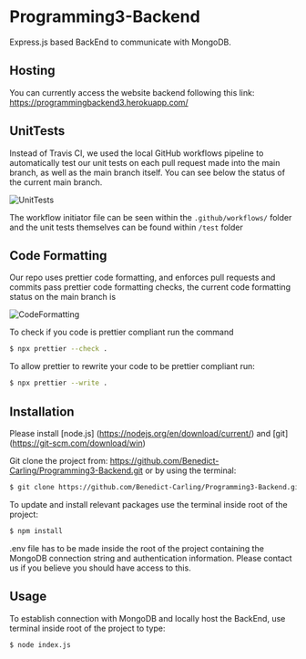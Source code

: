 # Programming3-Backend

Express.js based BackEnd to communicate with MongoDB.

## Hosting

You can currently access the website backend following this link: https://programmingbackend3.herokuapp.com/

## UnitTests

Instead of Travis CI, we used the local GitHub workflows pipeline to automatically test our unit tests on each pull request made into the main branch, as well as the main branch itself. You can see below the status of the current main branch.

![UnitTests](https://github.com/Benedict-Carling/Programming3-Backend/workflows/UnitTests/badge.svg)

The workflow initiator file can be seen within the `.github/workflows/` folder and the unit tests themselves can be found within `/test` folder

## Code Formatting

Our repo uses prettier code formatting, and enforces pull requests and commits pass prettier code formatting checks, the current code formatting status on the main branch is

![CodeFormatting](https://github.com/Benedict-Carling/Programming3-Backend/workflows/CodeFormatting/badge.svg)

To check if you code is prettier compliant run the command

```bash
$ npx prettier --check .
```

To allow prettier to rewrite your code to be prettier compliant run:

```bash
$ npx prettier --write .
```

## Installation

Please install [node.js] (https://nodejs.org/en/download/current/) and [git] (https://git-scm.com/download/win)

Git clone the project from: https://github.com/Benedict-Carling/Programming3-Backend.git or by using the terminal:

```bash
$ git clone https://github.com/Benedict-Carling/Programming3-Backend.git
```

To update and install relevant packages use the terminal inside root of the project:

```bash
$ npm install
```

.env file has to be made inside the root of the project containing the MongoDB connection string and authentication information. Please contact us if you believe you should have access to this.

## Usage

To establish connection with MongoDB and locally host the BackEnd, use terminal inside root of the project to type:

```bash
$ node index.js
```
